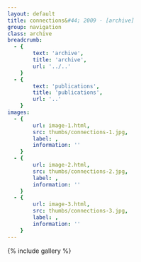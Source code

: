 ```yaml
---
layout: default
title: connections&#44; 2009 - [archive]
group: navigation
class: archive
breadcrumb:
  - {
  		text: 'archive',
  		title: 'archive',
  		url: '../..'
	}
  - {
  		text: 'publications',
  		title: 'publications',
  		url: '..'
	}
images:
  - {
		url: image-1.html, 
		src: thumbs/connections-1.jpg,
		label: ,
		information: ''
	}
  - {
		url: image-2.html, 
		src: thumbs/connections-2.jpg,
		label: ,
		information: ''
	}
  - {
		url: image-3.html, 
		src: thumbs/connections-3.jpg,
		label: ,
		information: ''
	}
---
```


{% include gallery %}
